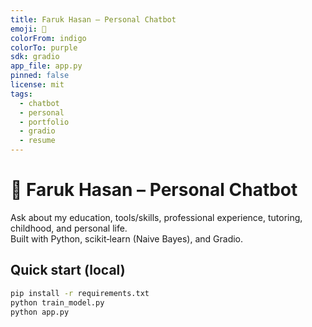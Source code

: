 ```yaml
---
title: Faruk Hasan – Personal Chatbot
emoji: 🤖
colorFrom: indigo
colorTo: purple
sdk: gradio
app_file: app.py
pinned: false
license: mit
tags:
  - chatbot
  - personal
  - portfolio
  - gradio
  - resume
---
```


# 🤖 Faruk Hasan – Personal Chatbot

Ask about my education, tools/skills, professional experience, tutoring, childhood, and personal life.  
Built with Python, scikit‑learn (Naive Bayes), and Gradio.

## Quick start (local)
```bash
pip install -r requirements.txt
python train_model.py
python app.py
